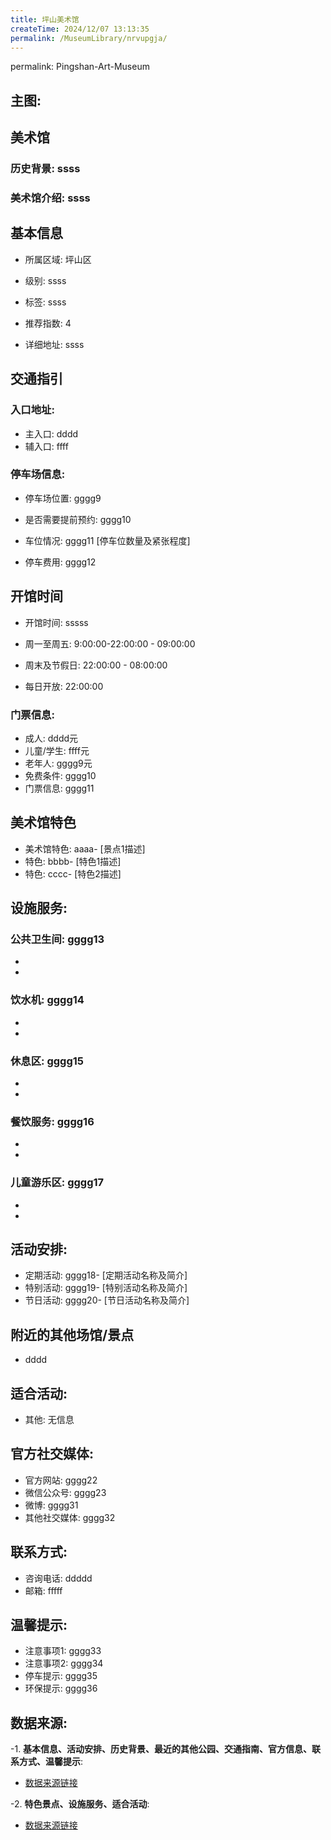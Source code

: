 ```yaml
---
title: 坪山美术馆
createTime: 2024/12/07 13:13:35
permalink: /MuseumLibrary/nrvupgja/
---
```

permalink: Pingshan-Art-Museum
## 主图:
<ImageCard
image="https://www.szartm.com/open/images/gkbg.png"
title= "坪山美术馆"
description= "ssss"
date="2024/12/07"
href="/"
author="sunshang-hl"
/>
## 美术馆
### 历史背景: ssss
### 美术馆介绍: ssss
## 基本信息

- 所属区域: 坪山区

- 级别: ssss

- 标签: ssss

- 推荐指数: 4

- 详细地址: ssss

## 交通指引

### 入口地址:
- 主入口: dddd
- 辅入口: ffff
### 停车场信息:
- 停车场位置: gggg9

- 是否需要提前预约: gggg10

- 车位情况: gggg11 [停车位数量及紧张程度]

- 停车费用: gggg12

## 开馆时间
- 开馆时间: sssss

- 周一至周五: 9:00:00-22:00:00 - 09:00:00
- 周末及节假日: 22:00:00 - 08:00:00
- 每日开放: 22:00:00

### 门票信息:
- 成人: dddd元
- 儿童/学生: ffff元
- 老年人: gggg9元
- 免费条件: gggg10
- 门票信息: gggg11
## 美术馆特色
- 美术馆特色: aaaa- [景点1描述]
- 特色: bbbb- [特色1描述]
- 特色: cccc- [特色2描述]
## 设施服务:
### 公共卫生间: gggg13
- 
- 
### 饮水机: gggg14
- 
- 
### 休息区: gggg15
- 
- 
### 餐饮服务: gggg16
- 
- 
### 儿童游乐区: gggg17
- 
- 
## 活动安排:
- 定期活动: gggg18- [定期活动名称及简介]
- 特别活动: gggg19- [特别活动名称及简介]
- 节日活动: gggg20- [节日活动名称及简介]
## 附近的其他场馆/景点
- dddd

## 适合活动:
- 其他: 无信息

## 官方社交媒体:
- 官方网站: gggg22
- 微信公众号: gggg23
- 微博: gggg31
- 其他社交媒体: gggg32

## 联系方式:
- 咨询电话: ddddd 
- 邮箱: fffff

## 温馨提示:
- 注意事项1: gggg33
- 注意事项2: gggg34
- 停车提示: gggg35
- 环保提示: gggg36

## 数据来源:
-1. **基本信息、活动安排、历史背景、最近的其他公园、交通指南、官方信息、联系方式、温馨提示**:
- [数据来源链接](http://wtl.sz.gov.cn/ggfw/whl/msgylb/index.html)

-2. **特色景点、设施服务、适合活动**:
- [数据来源链接](http://wtl.sz.gov.cn/ggfw/whl/msgylb/index.html)


